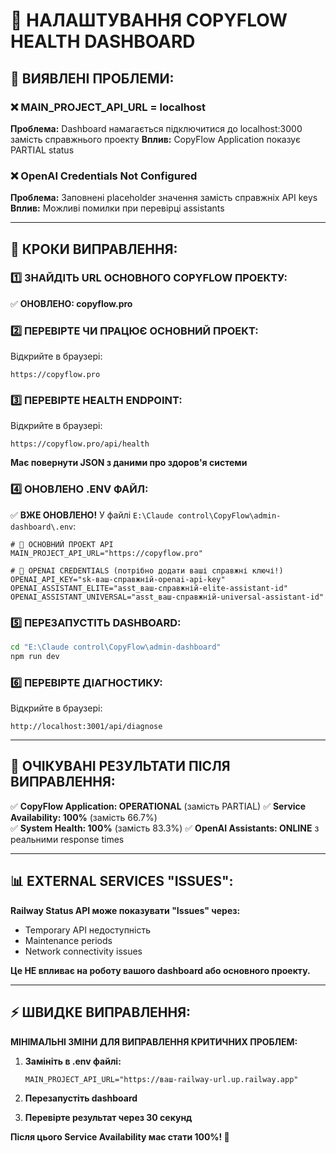 # 🔧 НАЛАШТУВАННЯ COPYFLOW HEALTH DASHBOARD

## 🚨 ВИЯВЛЕНІ ПРОБЛЕМИ:

### ❌ MAIN_PROJECT_API_URL = localhost
**Проблема:** Dashboard намагається підключитися до localhost:3000 замість справжнього проекту
**Вплив:** CopyFlow Application показує PARTIAL status

### ❌ OpenAI Credentials Not Configured  
**Проблема:** Заповнені placeholder значення замість справжніх API keys
**Вплив:** Можливі помилки при перевірці assistants

---

## 🔧 КРОКИ ВИПРАВЛЕННЯ:

### 1️⃣ ЗНАЙДІТЬ URL ОСНОВНОГО COPYFLOW ПРОЕКТУ:
✅ **ОНОВЛЕНО: copyflow.pro**

### 2️⃣ ПЕРЕВІРТЕ ЧИ ПРАЦЮЄ ОСНОВНИЙ ПРОЕКТ:
Відкрийте в браузері:
```
https://copyflow.pro
```

### 3️⃣ ПЕРЕВІРТЕ HEALTH ENDPOINT:
Відкрийте в браузері:
```
https://copyflow.pro/api/health
```
**Має повернути JSON з даними про здоров'я системи**

### 4️⃣ ОНОВЛЕНО .ENV ФАЙЛ:
✅ **ВЖЕ ОНОВЛЕНО!** У файлі `E:\Claude control\CopyFlow\admin-dashboard\.env`:

```env
# 🔗 ОСНОВНИЙ ПРОЕКТ API
MAIN_PROJECT_API_URL="https://copyflow.pro"

# 🤖 OPENAI CREDENTIALS (потрібно додати ваші справжні ключі!)
OPENAI_API_KEY="sk-ваш-справжній-openai-api-key"
OPENAI_ASSISTANT_ELITE="asst_ваш-справжній-elite-assistant-id"
OPENAI_ASSISTANT_UNIVERSAL="asst_ваш-справжній-universal-assistant-id"
```

### 5️⃣ ПЕРЕЗАПУСТІТЬ DASHBOARD:
```bash
cd "E:\Claude control\CopyFlow\admin-dashboard"
npm run dev
```

### 6️⃣ ПЕРЕВІРТЕ ДІАГНОСТИКУ:
Відкрийте в браузері:
```
http://localhost:3001/api/diagnose
```

---

## 🎯 ОЧІКУВАНІ РЕЗУЛЬТАТИ ПІСЛЯ ВИПРАВЛЕННЯ:

✅ **CopyFlow Application: OPERATIONAL** (замість PARTIAL)
✅ **Service Availability: 100%** (замість 66.7%)  
✅ **System Health: 100%** (замість 83.3%)
✅ **OpenAI Assistants: ONLINE** з реальними response times

---

## 📊 EXTERNAL SERVICES "ISSUES":

**Railway Status API може показувати "Issues" через:**
- Temporary API недоступність
- Maintenance periods  
- Network connectivity issues

**Це НЕ впливає на роботу вашого dashboard або основного проекту.**

---

## ⚡ ШВИДКЕ ВИПРАВЛЕННЯ:

**МІНІМАЛЬНІ ЗМІНИ ДЛЯ ВИПРАВЛЕННЯ КРИТИЧНИХ ПРОБЛЕМ:**

1. **Замініть в .env файлі:**
   ```env
   MAIN_PROJECT_API_URL="https://ваш-railway-url.up.railway.app"
   ```

2. **Перезапустіть dashboard**

3. **Перевірте результат через 30 секунд**

**Після цього Service Availability має стати 100%! 🎉**
